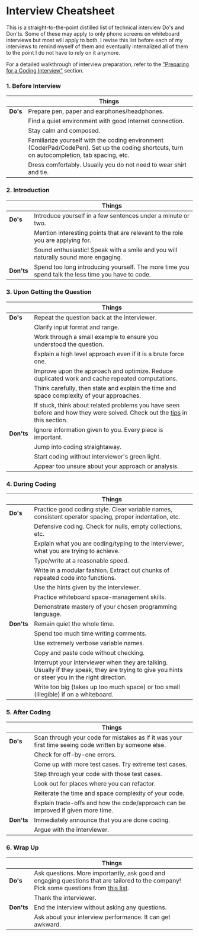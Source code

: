 Interview Cheatsheet
==

This is a straight-to-the-point distilled list of technical interview Do's and Don'ts. Some of these may apply to only phone screens on whiteboard interviews but most will apply to both. I revise this list before each of my interviews to remind myself of them and eventually internalized all of them to the point I do not have to rely on it anymore.

For a detailed walkthrough of interview preparation, refer to the ["Preparing for a Coding Interview"](./) section.

### 1. Before Interview

|| Things |
|-|-|
|**Do's**|Prepare pen, paper and earphones/headphones.|
||Find a quiet environment with good Internet connection.|
||Stay calm and composed.|
||Familiarize yourself with the coding environment (CoderPad/CodePen). Set up the coding shortcuts, turn on autocompletion, tab spacing, etc.|
|| Dress comfortably. Usually you do not need to wear shirt and tie.|

### 2. Introduction

|| Things |
|-|-|
|**Do's**|Introduce yourself in a few sentences under a minute or two.|
||Mention interesting points that are relevant to the role you are applying for.|
||Sound enthusiastic! Speak with a smile and you will naturally sound more engaging.|
|**Don'ts**|Spend too long introducing yourself. The more time you spend talk the less time you have to code.|

### 3. Upon Getting the Question

|| Things |
|-|-|
|**Do's**|Repeat the question back at the interviewer.|
||Clarify input format and range.|
||Work through a small example to ensure you understood the question.|
||Explain a high level approach even if it is a brute force one.|
||Improve upon the approach and optimize. Reduce duplicated work and cache repeated computations.|
||Think carefully, then state and explain the time and space complexity of your approaches.|
||If stuck, think about related problems you have seen before and how they were solved. Check out the [tips](../algorithms) in this section.|
|**Don'ts**|Ignore information given to you. Every piece is important.|
||Jump into coding straightaway.|
||Start coding without interviewer's green light.|
||Appear too unsure about your approach or analysis.|

### 4. During Coding

|| Things |
|-|-|
|**Do's**|Practice good coding style. Clear variable names, consistent operator spacing, proper indentation, etc.|
||Defensive coding. Check for nulls, empty collections, etc.|
||Explain what you are coding/typing to the interviewer, what you are trying to achieve.|
||Type/write at a reasonable speed.|
||Write in a modular fashion. Extract out chunks of repeated code into functions.|
||Use the hints given by the interviewer.|
||Practice whiteboard space-management skills.|
||Demonstrate mastery of your chosen programming language.|
|**Don'ts**|Remain quiet the whole time.|
||Spend too much time writing comments.|
||Use extremely verbose variable names.|
||Copy and paste code without checking.|
||Interrupt your interviewer when they are talking. Usually if they speak, they are trying to give you hints or steer you in the right direction.|
||Write too big (takes up too much space) or too small (illegible) if on a whiteboard.|

### 5. After Coding

|| Things |
|-|-|
|**Do's**|Scan through your code for mistakes as if it was your first time seeing code written by someone else.|
||Check for off-by-one errors.|
||Come up with more test cases. Try extreme test cases.|
||Step through your code with those test cases.|
||Look out for places where you can refactor.|
||Reiterate the time and space complexity of your code.|
||Explain trade-offs and how the code/approach can be improved if given more time.|
|**Don'ts**|Immediately announce that you are done coding.|
||Argue with the interviewer.|

### 6. Wrap Up

|| Things |
|-|-|
|**Do's**|Ask questions. More importantly, ask good and engaging questions that are tailored to the company! Pick some questions from [this list](../non-technical/questions-to-ask.md).|
||Thank the interviewer.|
|**Don'ts**|End the interview without asking any questions.|
||Ask about your interview performance. It can get awkward.|
